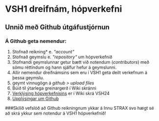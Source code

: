 # VSH1 dreifnám, hópverkefni
## Unnið með Github útgáfustjórnun
### Á Github geta nemendur:
<ol>
  <li>Stofnað reikning* e. <i>"account"</i>
  <li>Stofnað geymslu e. <i>"repository"</i> um hópverkefnið</li>
  <li>Stofnandi geymslunnar getur bætt við notendum (<i>contributors</i>) með sömu réttindum og hann sjálfur hefur á geymslunni. </li>
  <li>Allir nemendur dreifnámsins sem eru í VSH1 geta deilt verkefnum á þessa geymslu.</li>
  <li>geymt vinnugögn á <i> github > upload files</i></li>
  <li>Búið til ýtarlega greinargerð í Wiki skránni</li>
  <li><a href="https://github.com/VSH24/VSH1-hopverkefni/wiki">Verklýsing hópverkefnisins</a> er í Wiki skrá VSH24</li>
  <li><a href="https://github.com/VSH24/VSH1-hopverkefni/wiki/Git-og-Github"> Upplýsingar um Github</a></li>
 </ol>

###Skilið vefslóð að Github reikningnum ykkar á Innu STRAX svo hægt sé að skrá ykkur sem notendur á VSH1 hópverkefnið!
